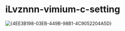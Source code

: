 # iLvznnn-vimium-c-setting
![{4EE3B198-03EB-449B-98B1-4C9052204A5D}](https://github.com/user-attachments/assets/210e6eee-1794-466f-a18e-42633fdaeefc)




